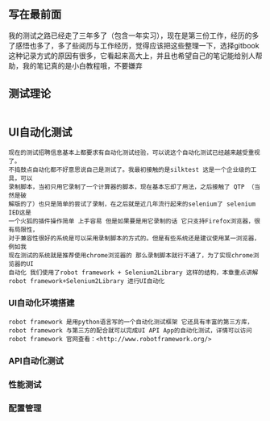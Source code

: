 ## 写在最前面

我的测试之路已经走了三年多了（包含一年实习），现在是第三份工作，经历的多了感悟也多了，多了些阅历与工作经历，觉得应该把这些整理一下，选择gitbook 这种记录方式的原因有很多，它看起来高大上，并且也希望自己的笔记能给别人帮助，我的笔记真的是小白教程哦，不要嫌弃

## 测试理论

```

```

## UI自动化测试

```
现在的测试招聘信息基本上都要求有自动化测试经验，可以说这个自动化测试已经越来越受重视了。
不捣鼓点自动化都不好意思说自己是测试了。我最初接触的是silktest 这是一个企业级的工具，可以
录制脚本，当初只用它录制了一个计算器的脚本，现在基本忘却了用法，之后接触了 QTP （当然是破
解版的了）也只是简单的尝试了录制，在之后就是近几年流行起来的selenium了 selenium IED这是
一个火狐的插件操作简单 上手容易 但是如果要是用它录制的话 它只支持Firefox浏览器，很有局限性， 
对于兼容性很好的系统是可以采用录制脚本的方式的。但是有些系统还是建议使用某一浏览器，例如我
现在测试的系统就是推荐使用chrome浏览器的 那么录制脚本就行不通了，为了实现chrome浏览器的UI
自动化 我们使用了robot framework + Selenium2Library 这样的结构，本章重点讲解 
robot framework+Selenium2Library 进行UI自动化
```

### UI自动化环境搭建

```robot framework 是用python语言写的一个自动化测试框架 它还具有丰富的第三方库，robot framework 与第三方的配合就可以完成UI API App的自动化测试，详情可以访问robot framework 官网查看：<http://www.robotframework.org/>```

### API自动化测试

### 性能测试

### 配置管理

